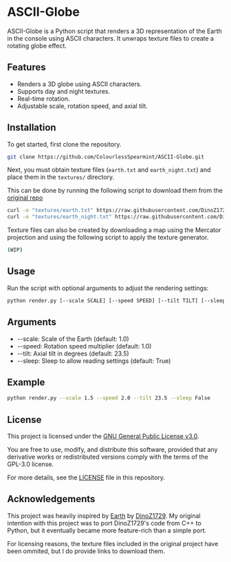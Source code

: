# ASCII-Globe

ASCII-Globe is a Python script that renders a 3D representation of the Earth in the console using ASCII characters. It unwraps texture files to create a rotating globe effect.

## Features

- Renders a 3D globe using ASCII characters.
- Supports day and night textures.
- Real-time rotation.
- Adjustable scale, rotation speed, and axial tilt.

## Installation

To get started, first clone the repository.

```bash
git clone https://github.com/ColourlessSpearmint/ASCII-Globe.git
```

Next, you must obtain texture files (`earth.txt` and `earth_night.txt`) and place them in the `textures/` directory. 

This can be done by running the following script to download them from the [original repo](https://github.com/DinoZ1729) 

```bash
curl -o "textures/earth.txt" https://raw.githubusercontent.com/DinoZ1729/Earth/refs/heads/master/earth.txt
curl -o "textures/earth_night.txt" https://raw.githubusercontent.com/DinoZ1729/Earth/refs/heads/master/earth_night.txt
```

Texture files can also be created by downloading a map using the Mercator projection and using the following script to apply the texture generator.

```bash
(WIP)
```

## Usage

Run the script with optional arguments to adjust the rendering settings:

```sh
python render.py [--scale SCALE] [--speed SPEED] [--tilt TILT] [--sleep SLEEP]
```

## Arguments
- --scale: Scale of the Earth (default: 1.0)
- --speed: Rotation speed multiplier (default: 1.0)
- --tilt: Axial tilt in degrees (default: 23.5)
- --sleep: Sleep to allow reading settings (default: True)

## Example

```sh
python render.py --scale 1.5 --speed 2.0 --tilt 23.5 --sleep False
```

## License

This project is licensed under the [GNU General Public License v3.0](https://www.gnu.org/licenses/gpl-3.0.en.html). 

You are free to use, modify, and distribute this software, provided that any derivative works or redistributed versions comply with the terms of the GPL-3.0 license. 

For more details, see the [LICENSE](./LICENSE) file in this repository.

## Acknowledgements

This project was heavily inspired by [Earth](https://github.com/DinoZ1729/Earth) by [DinoZ1729](https://github.com/DinoZ1729). My original intention with this project was to port DinoZ1729's code from C++ to Python, but it eventually became more feature-rich than a simple port.

For licensing reasons, the texture files included in the original project have been ommited, but I do provide links to download them.
